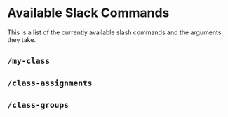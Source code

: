# Available Slack Commands

This is a list of the currently available slash commands and the arguments they take.

## `/my-class`

## `/class-assignments`

## `/class-groups`

